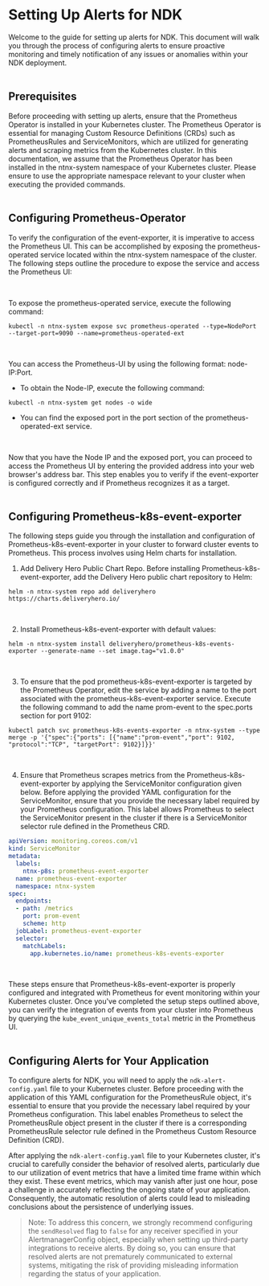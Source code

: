# Setting Up Alerts for NDK

Welcome to the guide for setting up alerts for NDK. This document will walk you through the process of configuring alerts to ensure proactive monitoring and timely notification of any issues or anomalies within your NDK deployment.
</br>
</br>

## Prerequisites

Before proceeding with setting up alerts, ensure that the Prometheus Operator is installed in your Kubernetes cluster. The Prometheus Operator is essential for managing Custom Resource Definitions (CRDs) such as PrometheusRules and ServiceMonitors, which are utilized for generating alerts and scraping metrics from the Kubernetes cluster. In this documentation, we assume that the Prometheus Operator has been installed in the ntnx-system namespace of your Kubernetes cluster. Please ensure to use the appropriate namespace relevant to your cluster when executing the provided commands.
</br>
</br>

## Configuring Prometheus-Operator

To verify the configuration of the event-exporter, it is imperative to access the Prometheus UI. This can be accomplished by exposing the prometheus-operated service located within the ntnx-system namespace of the cluster. The following steps outline the procedure to expose the service and access the Prometheus UI:

</br>

To expose the prometheus-operated service, execute the following command:
```kubectl
kubectl -n ntnx-system expose svc prometheus-operated --type=NodePort --target-port=9090 --name=prometheus-operated-ext
```
</br>

You can access the Prometheus-UI by using the following format: node-IP:Port.

* To obtain the Node-IP, execute the following command:
```kubectl
kubectl -n ntnx-system get nodes -o wide
```
* You can find the exposed port in the port section of the prometheus-operated-ext service.
</br>

Now that you have the Node IP and the exposed port, you can proceed to access the Prometheus UI by entering the provided address into your web browser's address bar. This step enables you to verify if the event-exporter is configured correctly and if Prometheus recognizes it as a target.
</br>
</br>

## Configuring Prometheus-k8s-event-exporter
The following steps guide you through the installation and configuration of Prometheus-k8s-event-exporter in your cluster to forward cluster events to Prometheus. This process involves using Helm charts for installation.
</br>

1. Add Delivery Hero Public Chart Repo. Before installing Prometheus-k8s-event-exporter, add the Delivery Hero public chart repository to Helm:
```helm
helm -n ntnx-system repo add deliveryhero https://charts.deliveryhero.io/
```
</br>

2. Install Prometheus-k8s-event-exporter with default values:
```helm
helm -n ntnx-system install deliveryhero/prometheus-k8s-events-exporter --generate-name --set image.tag="v1.0.0"
```
</br>

3. To ensure that the pod prometheus-k8s-event-exporter is targeted by the Prometheus Operator, edit the service by adding a name to the port associated with the prometheus-k8s-event-exporter service. Execute the following command to add the name prom-event to the spec.ports section for port 9102:
```kubectl
kubectl patch svc prometheus-k8s-events-exporter -n ntnx-system --type merge -p '{"spec":{"ports": [{"name":"prom-event","port": 9102, "protocol":"TCP", "targetPort": 9102}]}}'
```
</br>

4. Ensure that Prometheus scrapes metrics from the Prometheus-k8s-event-exporter by applying the ServiceMonitor configuration given below. Before applying the provided YAML configuration for the ServiceMonitor, ensure that you provide the necessary label required by your Prometheus configuration. This label allows Prometheus to select the ServiceMonitor present in the cluster if there is a ServiceMonitor selector rule defined in the Prometheus CRD.
```yaml
apiVersion: monitoring.coreos.com/v1
kind: ServiceMonitor
metadata:
  labels:
    ntnx-p8s: prometheus-event-exporter
  name: prometheus-event-exporter
  namespace: ntnx-system
spec:
  endpoints:
  - path: /metrics
    port: prom-event
    scheme: http
  jobLabel: prometheus-event-exporter
  selector:
    matchLabels:
      app.kubernetes.io/name: prometheus-k8s-events-exporter
```
</br>

These steps ensure that Prometheus-k8s-event-exporter is properly configured and integrated with Prometheus for event monitoring within your Kubernetes cluster. Once you've completed the setup steps outlined above, you can verify the integration of events from your cluster into Prometheus by querying the `kube_event_unique_events_total` metric in the Prometheus UI.
</br>
</br>

## Configuring Alerts for Your Application

To configure alerts for NDK, you will need to apply the `ndk-alert-config.yaml` file to your Kubernetes cluster. Before proceeding with the application of this YAML configuration for the PrometheusRule object, it's essential to ensure that you provide the necessary label required by your Prometheus configuration. This label enables Prometheus to select the PrometheusRule object present in the cluster if there is a corresponding PrometheusRule selector rule defined in the Prometheus Custom Resource Definition (CRD).

After applying the `ndk-alert-config.yaml` file to your Kubernetes cluster, it's crucial to carefully consider the behavior of resolved alerts, particularly due to our utilization of event metrics that have a limited time frame within which they exist. These event metrics, which may vanish after just one hour, pose a challenge in accurately reflecting the ongoing state of your application. Consequently, the automatic resolution of alerts could lead to misleading conclusions about the persistence of underlying issues.
>Note: To address this concern, we strongly recommend configuring the `sendResolved` flag to `false` for any receiver specified in your AlertmanagerConfig object, especially when setting up third-party integrations to receive alerts. By doing so, you can ensure that resolved alerts are not prematurely communicated to external systems, mitigating the risk of providing misleading information regarding the status of your application.
